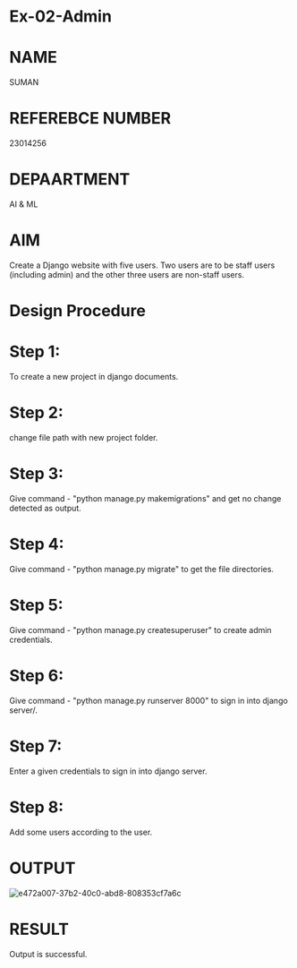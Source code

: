 # Ex-02-Admin
# NAME
SUMAN

# REFEREBCE NUMBER
23014256

# DEPAARTMENT
AI & ML

# AIM
Create a Django website with five users. Two users are to be staff users (including admin) and the other three users are non-staff users.


# Design Procedure
# Step 1:
To create a new project in django documents.
# Step 2:
change file path with new project folder.
# Step 3:
Give command - "python manage.py makemigrations" and get no change detected as
output.
# Step 4:
Give command - "python manage.py migrate" to get the file directories.
# Step 5:
Give command - "python manage.py createsuperuser" to create admin credentials.
# Step 6:
Give command - "python manage.py runserver 8000" to sign in into django server/.
# Step 7:
Enter a given credentials to sign in into django server.
# Step 8:
Add some users according to the user.

# OUTPUT
![e472a007-37b2-40c0-abd8-808353cf7a6c](https://github.com/sumanguna/ODD2023-WT-Ex-02-Admin/assets/146914442/0055dc95-f3fd-4547-91c8-26c8c638be4b)

# RESULT
Output is successful.
